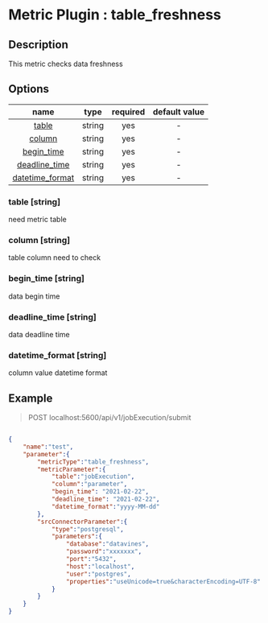 # Metric Plugin : table_freshness

## Description

This metric checks data freshness

## Options

|                    name                    |  type  | required | default value |
|:------------------------------------------:|:------:|:--------:|:-------------:|
|           [table](#table-string)           | string |   yes    |       -       |
|          [column](#column-string)          | string |   yes    |       -       |
|      [begin_time](#begin_time-string)      | string |   yes    |       -       |
|   [deadline_time](#deadline_time-string)   | string |   yes    |       -       |
| [datetime_format](#datetime_format-string) | string |   yes    |       -       |


### table [string]
need metric table

### column [string]
table column need to check

### begin_time [string]
data begin time

### deadline_time [string]
data deadline time

### datetime_format [string]
column value datetime format

## Example

> POST localhost:5600/api/v1/jobExecution/submit
```json

{
    "name":"test",
    "parameter":{
        "metricType":"table_freshness",
        "metricParameter":{
            "table":"jobExecution",
            "column":"parameter",
            "begin_time": "2021-02-22",
            "deadline_time": "2021-02-22",
            "datetime_format":"yyyy-MM-dd"
        },
        "srcConnectorParameter":{
            "type":"postgresql",
            "parameters":{
                "database":"datavines",
                "password":"xxxxxxx",
                "port":"5432",
                "host":"localhost",
                "user":"postgres",
                "properties":"useUnicode=true&characterEncoding=UTF-8"
            }
        }
    }
}
```